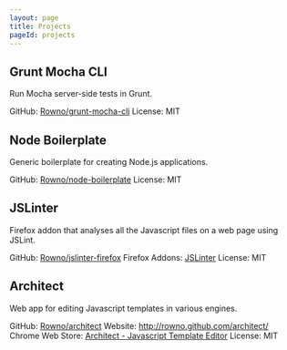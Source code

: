 ```yaml
---
layout: page
title: Projects
pageId: projects
---
```


Grunt Mocha CLI
---------------
Run Mocha server-side tests in Grunt.

GitHub: [Rowno/grunt-mocha-cli][grunt-mocha-cli]
License: MIT


Node Boilerplate
----------------
Generic boilerplate for creating Node.js applications.

GitHub: [Rowno/node-boilerplate][node-boilerplate]
License: MIT


JSLinter
--------
Firefox addon that analyses all the Javascript files on a web page using JSLint.

GitHub: [Rowno/jslinter-firefox][jslinter-github]
Firefox Addons: [JSLinter][jslinter-firefox]
License: MIT


Architect
---------
Web app for editing Javascript templates in various engines.

GitHub: [Rowno/architect][architect-github]
Website: http://rowno.github.com/architect/
Chrome Web Store: [Architect - Javascript Template Editor][architect-chrome]
License: MIT


[grunt-mocha-cli]: https://github.com/Rowno/grunt-mocha-cli
[node-boilerplate]: https://github.com/Rowno/node-boilerplate
[jslinter-github]: https://github.com/Rowno/jslinter-firefox
[jslinter-firefox]: https://addons.mozilla.org/addon/jslinter?src=external-rolandwarmerdam.co.nz
[architect-github]: https://github.com/Rowno/architect
[architect-chrome]: https://chrome.google.com/webstore/detail/cekggldjeifdlnminfbollahnoohkdpb

